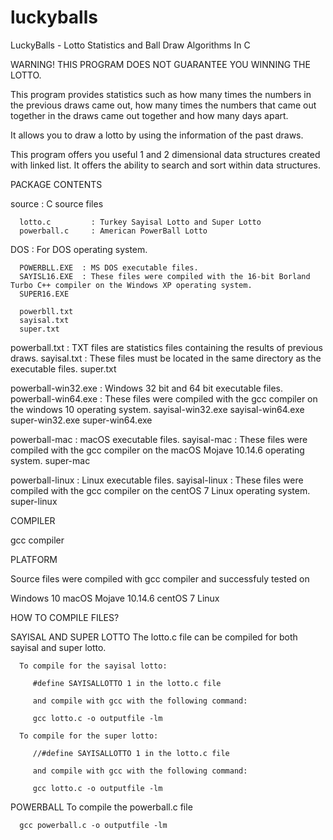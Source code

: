 # luckyballs
LuckyBalls - Lotto Statistics and Ball Draw Algorithms In C


WARNING! THIS PROGRAM DOES NOT GUARANTEE YOU WINNING THE LOTTO.

This program provides statistics such as how many times the numbers in the previous draws came out, how many times the numbers that came out together in the draws came out together and how many days apart.

It allows you to draw a lotto by using the information of the past draws.

This program offers you useful 1 and 2 dimensional data structures created with linked list. It offers the ability to search and sort within data structures.


PACKAGE CONTENTS

   source   		    : C source files

      lotto.c	  	  : Turkey Sayisal Lotto and Super Lotto
      powerball.c	  : American PowerBall Lotto


   DOS	        		: For DOS operating system. 

      POWERBLL.EXE	: MS DOS executable files.
      SAYISL16.EXE	: These files were compiled with the 16-bit Borland Turbo C++ compiler on the Windows XP operating system.
      SUPER16.EXE

      powerbll.txt
      sayisal.txt
      super.txt


   powerball.txt	      : TXT files are statistics files containing the results of previous draws.
   sayisal.txt		      : These files must be located in the same directory as the executable files.
   super.txt

   powerball-win32.exe	: Windows 32 bit and 64 bit executable files.
   powerball-win64.exe	: These files were compiled with the gcc compiler on the windows 10 operating system.
   sayisal-win32.exe
   sayisal-win64.exe
   super-win32.exe
   super-win64.exe

   powerball-mac	      : macOS executable files.
   sayisal-mac	      	: These files were compiled with the gcc compiler on the macOS Mojave 10.14.6 operating system.
   super-mac

   powerball-linux    	: Linux executable files.
   sayisal-linux	      : These files were compiled with the gcc compiler on the centOS 7 Linux operating system.
   super-linux


COMPILER

gcc compiler


PLATFORM

Source files were compiled with gcc compiler and successfuly tested on

Windows 10
macOS Mojave 10.14.6
centOS 7 Linux



HOW TO COMPILE FILES?

   SAYISAL AND SUPER LOTTO
   The lotto.c file can be compiled for both sayisal and super lotto.

      To compile for the sayisal lotto:

         #define SAYISALLOTTO 1 in the lotto.c file

         and compile with gcc with the following command:

         gcc lotto.c -o outputfile -lm

      To compile for the super lotto:

         //#define SAYISALLOTTO 1 in the lotto.c file

         and compile with gcc with the following command:

         gcc lotto.c -o outputfile -lm

   POWERBALL
   To compile the powerball.c file

      gcc powerball.c -o outputfile -lm

